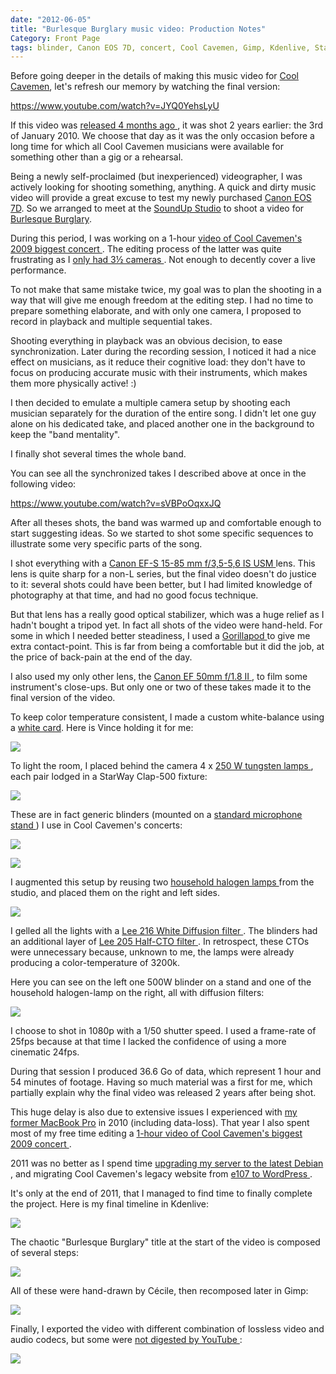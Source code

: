 ```yaml
---
date: "2012-06-05"
title: "Burlesque Burglary music video: Production Notes"
Category: Front Page
tags: blinder, Canon EOS 7D, concert, Cool Cavemen, Gimp, Kdenlive, Stage lighting, Linux, live, music video, SoundUp studio, Video, YouTube
---
```


Before going deeper in the details of making this music video for
[Cool Cavemen](https://coolcavemen.com), let's refresh our memory by watching
the final version:

https://www.youtube.com/watch?v=JYQ0YehsLyU

If this video was [released 4 months ago
](https://kevin.deldycke.com/2012/01/burlesque-burglary-music-video-released/),
it was shot 2 years earlier: the 3rd of January 2010. We choose that day as it
was the only occasion before a long time for which all Cool Cavemen musicians
were available for something other than a gig or a rehearsal.

Being a newly self-proclaimed (but inexperienced) videographer, I was actively
looking for shooting something, anything. A quick and dirty music video will
provide a great excuse to test my newly purchased
[Canon EOS 7D](https://amzn.com/B002NEGTTW/?tag=kevideld-20). So we arranged to
meet at the [SoundUp Studio](https://soundupstudio.com) to shoot a video for
[Burlesque Burglary](https://coolcavemen.com/disc/song/burlesque-burglary/).

During this period, I was working on a 1-hour [video of Cool Cavemen's 2009
biggest concert
](https://kevin.deldycke.com/2010/01/cool-cavemen-live-gayant-expo-first-video-released/).
The editing process of the latter was quite frustrating as I [only had 3½
cameras
](https://kevin.deldycke.com/2010/02/cool-cavemen-live-gayant-expo-part-ii/).
Not enough to decently cover a live performance.

To not make that same mistake twice, my goal was to plan the shooting in a way
that will give me enough freedom at the editing step. I had no time to prepare
something elaborate, and with only one camera, I proposed to record in playback
and multiple sequential takes.

Shooting everything in playback was an obvious decision, to ease
synchronization. Later during the recording session, I noticed it had a nice
effect on musicians, as it reduce their cognitive load: they don't have to
focus on producing accurate music with their instruments, which makes them more
physically active! :)

I then decided to emulate a multiple camera setup by shooting each musician
separately for the duration of the entire song. I didn't let one guy alone on
his dedicated take, and placed another one in the background to keep the "band
mentality".

I finally shot several times the whole band.

You can see all the synchronized takes I described above at once in the
following video:

https://www.youtube.com/watch?v=sVBPoOqxxJQ

After all theses shots, the band was warmed up and comfortable enough to start
suggesting ideas. So we started to shot some specific sequences to illustrate
some very specific parts of the song.

I shot everything with a [Canon EF-S 15-85 mm f/3,5-5,6 IS USM
](https://amzn.com/B002NEGTTM/?tag=kevideld-20) lens. This lens is quite sharp
for a non-L series, but the final video doesn't do justice to it: several shots
could have been better, but I had limited knowledge of photography at that
time, and had no good focus technique.

But that lens has a really good optical stabilizer, which was a huge relief as
I hadn't bought a tripod yet. In fact all shots of the video were hand-held.
For some in which I needed better steadiness, I used a [Gorillapod
](https://amzn.com/B002FGTWOC/?tag=kevideld-20) to give me extra contact-point.
This is far from being a comfortable but it did the job, at the price of
back-pain at the end of the day.

I also used my only other lens, the [Canon EF 50mm f/1.8 II
](https://amzn.com/B00007E7JU/?tag=kevideld-20), to film some instrument's
close-ups. But only one or two of these takes made it to the final version of
the video.

To keep color temperature consistent, I made a custom white-balance using a
[white card](https://amzn.com/B002P5DNY8/?tag=kevideld-20). Here is Vince
holding it for me:

![](/uploads/2012/vince-holding-white-card.jpg)

To light the room, I placed behind the camera 4 x [250 W tungsten lamps
](https://amzn.com/B005G97EOU/?tag=kevideld-20), each pair lodged in a StarWay
Clap-500 fixture:

![](/uploads/2012/starway-clap-500-blinder.jpg)

These are in fact generic blinders (mounted on a [standard microphone stand
](https://www.amazon.com/mn/search/?_encoding=UTF8&tag=kevideld-20&linkCode=ur2&camp=1789&creative=390957&field-keywords=microphone%20stand&url=search-alias%3Daps))
I use in Cool Cavemen's concerts:

![](https://www.assoc-amazon.com/e/ir?t=kevideld-20&l=ur2&o=1)

![](/uploads/2012/cool-cavemen-on-stage-with-full-blinders.jpg)

I augmented this setup by reusing two [household halogen lamps
](https://www.amazon.com/mn/search/?_encoding=UTF8&tag=kevideld-20&linkCode=ur2&camp=1789&creative=390957&field-keywords=halogen%20floor%20lamp&url=search-alias%3Dtools)
from the studio, and placed them on the right and left sides.

![](https://www.assoc-amazon.com/e/ir?t=kevideld-20&l=ur2&o=1)

I gelled all the lights with a [Lee 216 White Diffusion filter
](https://www.leefilters.com/lighting/colour-details.html#216). The blinders had
an additional layer of [Lee 205 Half-CTO filter
](https://www.leefilters.com/lighting/colour-details.html#205). In retrospect,
these CTOs were unnecessary because, unknown to me, the lamps were already
producing a color-temperature of 3200k.

Here you can see on the left one 500W blinder on a stand and one of the
household halogen-lamp on the right, all with diffusion filters:

![](/uploads/2012/light-stands.jpg)

I choose to shot in 1080p with a 1/50 shutter speed. I used a frame-rate of
25fps because at that time I lacked the confidence of using a more cinematic
24fps.

During that session I produced 36.6 Go of data, which represent 1 hour and 54
minutes of footage. Having so much material was a first for me, which partially
explain why the final video was released 2 years after being shot.

This huge delay is also due to extensive issues I experienced with [my former
MacBook Pro](https://kevin.deldycke.com/2009/12/macosx-is-irritating/) in 2010
(including data-loss). That year I also spent most of my free time editing a
[1-hour video of Cool Cavemen's biggest 2009 concert
](https://www.youtube.com/playlist?list=PL4BAA557B7144031F).

2011 was no better as I spend time [upgrading my server to the latest Debian
](https://kevin.deldycke.com/2011/10/installation-guide-full-featured-debian-server/),
and migrating Cool Cavemen's legacy website from [e107 to WordPress
](https://kevin.deldycke.com/2011/07/e107-importer-plugin-wordpress-v1-4-released/).

It's only at the end of 2011, that I managed to find time to finally complete
the project. Here is my final timeline in Kdenlive:

![](/uploads/2012/burlesque-burglary-kdenlive-timeline.png)

The chaotic "Burlesque Burglary" title at the start of the video is composed of
several steps:

![](/uploads/2012/burlesque-burglary-animated-logo-source.jpg)

All of these were hand-drawn by Cécile, then recomposed later in Gimp:

![](/uploads/2012/burlesque-burglary-logo-drawing.jpg)

Finally, I exported the video with different combination of lossless video and
audio codecs, but some were [not digested by YouTube
](https://productforums.google.com/forum/#!category-topic/youtube/uploading-videos/HbSKO8xd8xY):

![](/uploads/2012/youtube-upload-failed.png)

